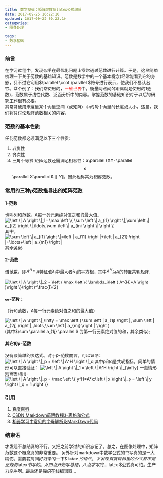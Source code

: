 ```yaml
---
title: 数学基础：矩阵范数及latex公式编辑
date: 2017-09-25 16:22:10
updated: 2017-09-25 20:22:10
categories:
- 图像处理

tags:
- 数学基础
---
```

### 前言
在学习过程中，发现似乎在最优化问题上常常通过范数进行计算。于是，这里简单梳理一下关于范数的基础知识。范数是数学中的一个基本概念(经常能看到它的身影，只不过它利用$\parallel \cdot \parallel $符号进行表示，使我们不易认出它。举个例子：我们常使用的，<font color=red>一维世界</font>中，衡量两点间的距离就是使用的1范数)，范数属于线性代数、泛函分析中的内容。掌握范数的基础知识对于以后的研究工作很有必要。<br/>
其常常被用来度量某个向量空间（或矩阵）中的每个向量的长度或大小。这里，我们将只讨论矩阵范数相关的内容。

<!--more-->
### 范数的基本性质
任何范数都必须满足以下三个性质:
1. 非负性
2. 齐次性
3. 三角不等式
矩阵范数还需满足相容性：$\parallel {XY} \parallel $$\leq $$\parallel X \parallel $$\parallel Y \parallel$。因此也称其为相容范数。<br/>

### 常用的三种$p$范数推导出的矩阵范数

#### 1-范数
也叫列和范数，A每一列元素绝对值之和的最大值。<br/>
<img src="http://latex.codecogs.com/gif.latex?\left&space;\|&space;A&space;\right&space;\|_1=&space;\max&space;\left&space;\{&space;\sum&space;\left&space;\|&space;a_{i1}&space;\right&space;\|,\sum&space;\left&space;\|&space;a_{i2}&space;\right&space;\|,\ldots,\sum&space;\left&space;\|&space;a_{in}&space;\right&space;\|&space;\right&space;\}" title="\left \| A \right \|_1= \max \left \{ \sum \left \| a_{i1} \right \|,\sum \left \| a_{i2} \right \|,\ldots,\sum \left \| a_{in} \right \| \right \}" />
其中，<img src="http://latex.codecogs.com/gif.latex?\sum&space;\left&space;\|&space;a_{i1}&space;\right&space;\|=\left&space;|&space;a_{11}&space;\right&space;|&plus;\left&space;|&space;a_{21}&space;\right&space;|&plus;\ldots&plus;\left&space;|&space;a_{m1}&space;\right&space;|" title="\sum \left \| a_{i1} \right \|=\left | a_{11} \right |+\left | a_{21} \right |+\ldots+\left | a_{m1} \right |" />其余类似.

#### 2-范数
谱范数，即$A^H$ * $A$特征值$\lambda_i$中最大者$\lambda_1$的平方根，其中$A^H$为$A$的转置共轭矩阵.<br/>

<img src="http://latex.codecogs.com/gif.latex?\left&space;\|&space;A&space;\right&space;\|_2&space;=&space;\left&space;(&space;\max&space;\left&space;\{&space;\lambda_i\left&space;(&space;A^{H}*A&space;\right&space;)\right&space;\}\right&space;)^\frac{1}{2}" title="\left \| A \right \|_2 = \left ( \max \left \{ \lambda_i\left ( A^{H}*A \right )\right \}\right )^\frac{1}{2}" />

#### ∞-范数：
（行和范数，A每一行元素绝对值之和的最大值）<br/>

<img src="http://latex.codecogs.com/gif.latex?\left&space;\|&space;A&space;\right&space;\|_\infty&space;=&space;\max&space;\left&space;(&space;\sum&space;\left&space;|&space;a_{1j}&space;\right&space;|&space;,\sum&space;\left&space;|&space;a_{2j}&space;\right&space;|,\ldots,\sum&space;\left&space;|&space;a_{mj}&space;\right&space;|&space;\right&space;)" title="\left \| A \right \|_\infty = \max \left ( \sum \left | a_{1j} \right | ,\sum \left | a_{2j} \right |,\ldots,\sum \left | a_{mj} \right | \right )" />
(其中$\sum \parallel a_{1j} \parallel $ 为第一行元素绝对值的和，其余类似);

#### 其它的p-范数
没有很简单的表达式。对于$p$-范数而言，可以证明:<img src="http://latex.codecogs.com/gif.latex?\left&space;\|&space;A&space;\right&space;\|_p&space;=&space;\left&space;\|&space;A^H&space;\right&space;\|_q" title="\left \| A \right \|_p = \left \| A^H \right \|_q" />
其中p和q是共轭指标。简单的情形可以直接验证：
<img src="http://latex.codecogs.com/gif.latex?\left&space;\|&space;A&space;\right&space;\|_1&space;=&space;\left&space;\|&space;A^H&space;\right&space;\|_{\infty}" title="\left \| A \right \|_1 = \left \| A^H \right \|_{\infty}" />
一般情形则需要利用:
<img src="http://latex.codecogs.com/gif.latex?\left&space;\|&space;A&space;\right&space;\|_p&space;=&space;\max&space;\left&space;\{&space;y^H*A*x:\left&space;\|&space;x&space;\right&space;\|_p&space;=&space;\left&space;\|&space;y&space;\right&space;\|_q&space;=&space;1&space;\right&space;\}" title="\left \| A \right \|_p = \max \left \{ y^H*A*x:\left \| x \right \|_p = \left \| y \right \|_q = 1 \right \}" />

### 引用
1. [百度百科](https://baike.baidu.com/item/%E8%8C%83%E6%95%B0/10856788?fr=aladdin)
2. [CSDN Markdown简明教程3-表格和公式](http://blog.csdn.net/whqet/article/details/44277965)
3. [机器学习中常见的字母解析及MarkDown代码](http://blog.csdn.net/sanqima/article/details/51275104?ref=myread)

### 结束语
才发现不总结真的不行，又把之前学过的知识忘记了。总之，在图像处理中，矩阵范数这个概念真的非常重要。
另外针对markdown中数学公式的书写真的是一大硬伤。需要花时间好好学习一下$ latex $的语法。才发现百度百科里的公式都不是正规的$latex$书写的。
从四点开始写总结，八点才写完...$ latex $公式真可怕。生产力杀手啊...最后还是靠的[在线编辑器](http://www.codecogs.com/latex/eqneditor.php)...